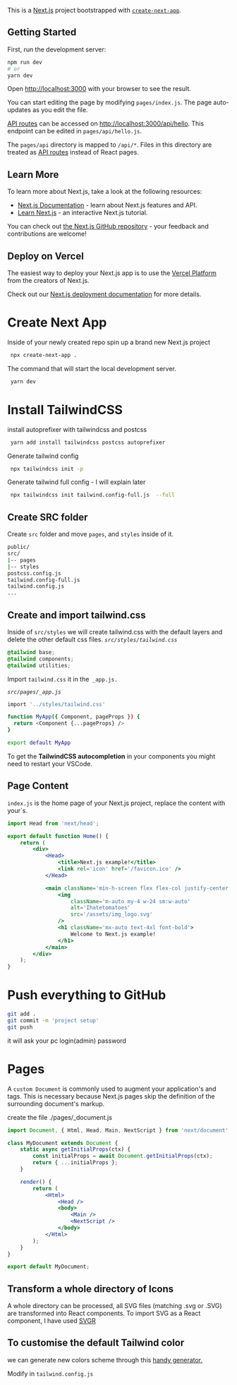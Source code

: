 This is a [Next.js](https://nextjs.org/) project bootstrapped with [`create-next-app`](https://github.com/vercel/next.js/tree/canary/packages/create-next-app).

## Getting Started

First, run the development server:

```bash
npm run dev
# or
yarn dev
```

Open [http://localhost:3000](http://localhost:3000) with your browser to see the result.

You can start editing the page by modifying `pages/index.js`. The page auto-updates as you edit the file.

[API routes](https://nextjs.org/docs/api-routes/introduction) can be accessed on [http://localhost:3000/api/hello](http://localhost:3000/api/hello). This endpoint can be edited in `pages/api/hello.js`.

The `pages/api` directory is mapped to `/api/*`. Files in this directory are treated as [API routes](https://nextjs.org/docs/api-routes/introduction) instead of React pages.

## Learn More

To learn more about Next.js, take a look at the following resources:

- [Next.js Documentation](https://nextjs.org/docs) - learn about Next.js features and API.
- [Learn Next.js](https://nextjs.org/learn) - an interactive Next.js tutorial.

You can check out [the Next.js GitHub repository](https://github.com/vercel/next.js/) - your feedback and contributions are welcome!

## Deploy on Vercel

The easiest way to deploy your Next.js app is to use the [Vercel Platform](https://vercel.com/import?utm_medium=default-template&filter=next.js&utm_source=create-next-app&utm_campaign=create-next-app-readme) from the creators of Next.js.

Check out our [Next.js deployment documentation](https://nextjs.org/docs/deployment) for more details.

# Create Next App

Inside of your newly created repo spin up a brand new Next.js project

```bash
 npx create-next-app .
```

The command that will start the local development server.

```bash
 yarn dev
```

# Install TailwindCSS

install autoprefixer with tailwindcss and postcss

```bash
 yarn add install tailwindcss postcss autoprefixer
```

Generate tailwind config

```bash
 npx tailwindcss init -p
```

Generate tailwind full config - I will explain later

```bash
 npx tailwindcss init tailwind.config-full.js  --full
```

## Create SRC folder

Create `src` folder and move `pages`, and `styles` inside of it.

```bash
public/
src/
|-- pages
|-- styles
postcss.config.js
tailwind.config-full.js
tailwind.config.js
...
```

## Create and import tailwind.css

Inside of `src/styles` we will create tailwind.css with the default layers and delete the other default css files. _`src/styles/tailwind.css`_

```css
@tailwind base;
@tailwind components;
@tailwind utilities;
```

Import `tailwind.css` it in the` _app.js.`

_`src/pages/_app.js`_

```bash
import '../styles/tailwind.css'

function MyApp({ Component, pageProps }) {
  return <Component {...pageProps} />
}

export default MyApp
```

To get the **TailwindCSS autocompletion** in your components you might need to restart your VSCode.

## Page Content

`index.js` is the home page of your Next.js project, replace the content with your`s.

```jsx
import Head from 'next/head';

export default function Home() {
	return (
		<div>
			<Head>
				<title>Next.js example!</title>
				<link rel='icon' href='/favicon.ico' />
			</Head>

			<main className='min-h-screen flex flex-col justify-center'>
				<img
					className='m-auto my-4 w-24 sm:w-auto'
					alt='Ihatetomatoes'
					src='/assets/img_logo.svg'
				/>
				<h1 className='mx-auto text-4xl font-bold'>
					Welcome to Next.js example!
				</h1>
			</main>
		</div>
	);
}
```

# Push everything to GitHub

```bash
git add .
git commit -m 'project setup'
git push
```

it will ask your pc login(admin) password

# Pages

A `custom Document` is commonly used to augment your application's <html> and <body> tags. This is necessary because Next.js pages skip the definition of the surrounding document's markup.

create the file ./pages/\_document.js

```jsx
import Document, { Html, Head, Main, NextScript } from 'next/document';

class MyDocument extends Document {
	static async getInitialProps(ctx) {
		const initialProps = await Document.getInitialProps(ctx);
		return { ...initialProps };
	}

	render() {
		return (
			<Html>
				<Head />
				<body>
					<Main />
					<NextScript />
				</body>
			</Html>
		);
	}
}

export default MyDocument;
```

## Transform a whole directory of Icons

A whole directory can be processed, all SVG files (matching .svg or .SVG) are transformed into React components.
To import SVG as a React component, I have used [SVGR](https://react-svgr.com/docs/cli/)

## To customise the default Tailwind color

we can generate new colors scheme through this [handy generator.](https://javisperez.github.io/tailwindcolorshades/#/)

Modify in `tailwind.config.js`
